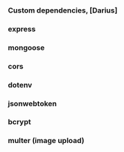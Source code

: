 ### Custom dependencies, [Darius]

### express

### mongoose

### cors

### dotenv

### jsonwebtoken

### bcrypt

### multer (image upload)
